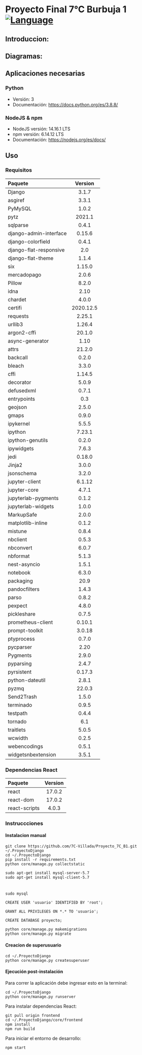 # Proyecto Final 7°C Burbuja 1 [![Language](https://img.shields.io/badge/lang-espa%C3%B1ol%20%2F%20english-yellow)](#)

## Introduccion:

## Diagramas:

## Aplicaciones necesarias

### Python

- Versión: 3
- Documentación: https://docs.python.org/es/3.8.8/

### NodeJS & npm

- NodeJS versión: 14.16.1 LTS
- npm versión: 6.14.12 LTS
- Documentación: https://nodejs.org/es/docs/

## Uso

### Requisitos

| Paquete | Version |
|:---|:---:|
| Django| 3.1.7 |
| asgiref| 3.3.1 |
| PyMySQL| 1.0.2 |
| pytz| 2021.1 |
| sqlparse| 0.4.1 |
| django-admin-interface| 0.15.6
| django-colorfield| 0.4.1
| django-flat-responsive| 2.0
| django-flat-theme| 1.1.4
| six| 1.15.0
| mercadopago| 2.0.6
| Pillow| 8.2.0
| idna | 2.10
| chardet | 4.0.0
| certifi | 2020.12.5
| requests | 2.25.1
| urllib3 | 1.26.4
| argon2-cffi | 20.1.0
| async-generator | 1.10
| attrs | 21.2.0
| backcall | 0.2.0
| bleach | 3.3.0
| cffi | 1.14.5
| decorator | 5.0.9
| defusedxml | 0.7.1
| entrypoints | 0.3
| geojson | 2.5.0
| gmaps | 0.9.0
| ipykernel | 5.5.5
| ipython | 7.23.1
| ipython-genutils | 0.2.0
| ipywidgets | 7.6.3
| jedi | 0.18.0
| Jinja2 | 3.0.0
| jsonschema | 3.2.0
| jupyter-client | 6.1.12
| jupyter-core | 4.7.1
| jupyterlab-pygments | 0.1.2
| jupyterlab-widgets | 1.0.0
| MarkupSafe | 2.0.0
| matplotlib-inline | 0.1.2
| mistune | 0.8.4
| nbclient | 0.5.3
| nbconvert | 6.0.7
| nbformat | 5.1.3
| nest-asyncio | 1.5.1
| notebook | 6.3.0
| packaging | 20.9
| pandocfilters | 1.4.3
| parso | 0.8.2
| pexpect | 4.8.0
| pickleshare | 0.7.5
| prometheus-client | 0.10.1
| prompt-toolkit | 3.0.18
| ptyprocess | 0.7.0
| pycparser | 2.20
| Pygments | 2.9.0
| pyparsing | 2.4.7
| pyrsistent | 0.17.3
| python-dateutil | 2.8.1
| pyzmq | 22.0.3
| Send2Trash | 1.5.0
| terminado | 0.9.5
| testpath | 0.4.4
| tornado | 6.1
| traitlets | 5.0.5
| wcwidth | 0.2.5
| webencodings | 0.5.1
| widgetsnbextension | 3.5.1

### Dependencias React

| Paquete       | Version |
| :------------ | :-----: |
| react         | 17.0.2  |
| react-dom     | 17.0.2  |
| react-scripts |  4.0.3  |

### Instruccciones

#### Instalacion manual

```shell
git clone https://github.com/7C-Villada/Proyecto_7C_B1.git ~/.ProyectoDjango
cd ~/.ProyectoDjango
pip install -r requirements.txt
python core/manage.py collectstatic

sudo apt-get install mysql-server-5.7
sudo apt-get install mysql-client-5.7
```

#####

```shell

sudo mysql

CREATE USER 'usuario' IDENTIFIED BY 'root';

GRANT ALL PRIVILEGES ON *.* TO 'usuario';

CREATE DATABASE proyecto;

python core/manage.py makemigrations
python core/manage.py migrate
```

#### Creacion de superusuario

```shell
cd ~/.ProyectoDjango
python core/manage.py createsuperuser
```

#### Ejecución post-instalación

Para correr la aplicación debe ingresar esto en la terminal:

```shell
cd ~/.ProyectoDjango
python core/manage.py runserver
```

Para instalar dependencias React:

```shell
git pull origin frontend
cd ~/.ProyectoDjango/core/frontend
npm install
npm run build
```

Para iniciar el entorno de desarrollo:

```shell
npm start
```
